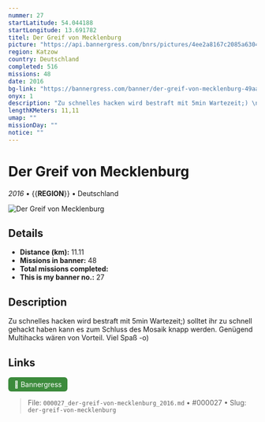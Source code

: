 ```yaml
---
nummer: 27
startLatitude: 54.044188
startLongitude: 13.691782
titel: Der Greif von Mecklenburg
picture: "https://api.bannergress.com/bnrs/pictures/4ee2a8167c2085a63047e7820de51ce3"
region: Katzow
country: Deutschland
completed: 516
missions: 48
date: 2016
bg-link: "https://bannergress.com/banner/der-greif-von-mecklenburg-49aa"
onyx: 1
description: "Zu schnelles hacken wird bestraft mit 5min Wartezeit;) \nsolltet ihr zu schnell gehackt haben kann es zum Schluss des Mosaik knapp werden. Genügend Multihacks wären von Vorteil. Viel Spaß -o)"
lengthKMeters: 11,11
umap: ""
missionDay: ""
notice: ""
---
```

# Der Greif von Mecklenburg

*2016* • {{__REGION__}} • Deutschland

![Der Greif von Mecklenburg](https://api.bannergress.com/bnrs/pictures/4ee2a8167c2085a63047e7820de51ce3)



## Details
- **Distance (km):** 11.11
- **Missions in banner:** 48
- **Total missions completed:** 
- **This is my banner no.:** 27



## Description
Zu schnelles hacken wird bestraft mit 5min Wartezeit;) 
solltet ihr zu schnell gehackt haben kann es zum Schluss des Mosaik knapp werden. Genügend Multihacks wären von Vorteil. Viel Spaß -o)



## Links
<a href="https://bannergress.com/banner/der-greif-von-mecklenburg-49aa" target="_blank" style="display:inline-block;margin-right:8px;padding:6px 12px;background:#3c8b3c;color:#fff;text-decoration:none;border-radius:6px;">🔗 Bannergress</a>



> File: `000027_der-greif-von-mecklenburg_2016.md` • #000027 • Slug: `der-greif-von-mecklenburg`
